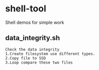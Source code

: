 # shell-tool
Shell demos for simple work

<a id="source"></a>
## data_integrity.sh

~~~{.sh}
Check the data integrity
1.Create filesystem use different types.
2.Copy file to SSD
3.Loop compare these two files
~~~

